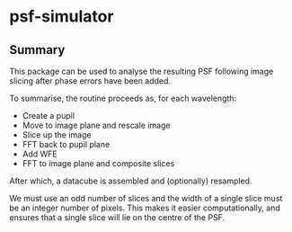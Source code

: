 # psf-simulator

## Summary

This package can be used to analyse the resulting PSF following image slicing after phase errors have been 
added.

To summarise, the routine proceeds as, for each wavelength:

- Create a pupil
- Move to image plane and rescale image
- Slice up the image
- FFT back to pupil plane
- Add WFE
- FFT to image plane and composite slices

After which, a datacube is assembled and (optionally) resampled.

We must use an odd number of slices and the width of a single slice must be an integer number of pixels. This 
makes it easier computationally, and ensures that a single slice will lie on the centre of the PSF.

